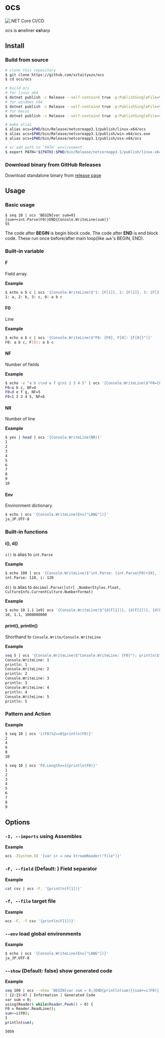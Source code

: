 # ocs
![.NET Core CI/CD](https://github.com/xztaityozx/ocs/workflows/.NET%20Core%20CI/CD/badge.svg?branch=master)

ocs is **o**neliner **cs**harp

## Install

### Build from source
```sh
# clone this repository
$ git clone https://github.com/xztaityozx/ocs
$ cd ocs/ocs

# build ocs
# for linux x64
$ dotnet publish -c Release --self-containd true -p:PublishSingleFile=true -p:PublishReadyToRun=true -r linux-x64
# for windows x64
$ dotnet publish -c Release --self-containd true -p:PublishSingleFile=true -p:PublishReadyToRun=true -r win-x64
# for macos
$ dotnet publish -c Release --self-containd true -p:PublishSingleFile=true -p:PublishReadyToRun=true -r osx-x64

# make alias
$ alias ocs=$PWD/bin/Release/netcoreapp3.1/publish/linux-x64/ocs
$ alias ocs=$PWD/bin/Release/netcoreapp3.1/publish/win-x64/ocs.exe
$ alias ocs=$PWD/bin/Release/netcoreapp3.1/publish/osx-x64/ocs

# or add path to `PATH` environment
$ export PATH="${PATH}:$PWD/bin/Release/netcoreapp3.1/publish/linux-x64/ocs"
```

### Download binary from GitHub Releases
Download standalone binary from [release page](https://github.com/xztaityozx/ocs/releases)

## Usage
### Basic usage
```
$ seq 10 | ocs 'BEGIN{var sum=0}{sum+=int.Parse(F0)}END{Console.WriteLine(sum)}'
55
```

The code after **BEGIN** is begin block code. The code after **END** is end block code. These run once before/after main loop(like `awk`'s BEGIN, END). 

### Built-in variable
#### F
Field array.

**Example**
```sh
$ echo a b c | ocs '{Console.WriteLine($"1: {F[1]}, 2: {F[2]}, 3: {F[3]}, 0: {F[0]}")}'
1: a, 2: b, 3: c, 0: a b c
```

#### F0
Line

**Example**
```sh
$ echo a b c | ocs '{Console.WriteLine($"F0: {F0}, F[0]: {F[0]}")}'
F0: a b c, F[0]: a b c
```

#### NF
Number of fields

**Example**
```sh
$ echo -e "a b c\nd e f g\n1 2 3 4 5" | ocs '{Console.WriteLine($"F0={F0}, NF={NF}")}'
F0=a b c, NF=4
F0=d e f g, NF=5
F0=1 2 3 4 5, NF=6
```

#### NR
Number of line

**Example**
```sh
$ yes | head | ocs '{Console.WriteLine(NR)}'
1
2
3
4
5
6
7
8
9
10
```

#### Env
Environment dictionary.

```sh
$ echo | ocs '{Console.WriteLine(Env["LANG"])}'
ja_JP.UTF-8
```

### Built-in functions
#### i(), d()
`i()` is alias to `int.Parse`

**Example**
```sh
$ echo 100 | ocs '{Console.WriteLine($"int.Parse: {int.Parse(F0)+10}, i: {i(F0)+20}")}'
int.Parse: 110, i: 120
```

`d()` is alias to `decimal.Parse([str] ,NumberStyles.Float, CultureInfo.CurrentCulture.NumberFormat)`

**Example**
```sh
$ echo 10 1.1 1e9| ocs '{Console.WriteLine($"{d(F[1])}, {d(F[2])}, {d(F[3])}")}'
10, 1.1, 1000000000
```

#### print(), println()
Shorthand to `Console.Write/Console.WriteLine`

**Example**
```sh
seq 5 | ocs '{Console.WriteLine($"Console.WriteLine: {F0}"); println($"println: {F0}")}'
Console.WriteLine: 1
println: 1
Console.WriteLine: 2
println: 2
Console.WriteLine: 3
println: 3
Console.WriteLine: 4
println: 4
Console.WriteLine: 5
println: 5
```

### Pattern and Action

**Example**

```sh
$ seq 10 | ocs 'i(F0)%2==0{println(F0)}'
2
4
6
8
10
```

```sh
$ seq 10 | ocs 'F0.Length==1{println(F0)}'
1
2
3
4
5
6
7
8
9
```

## Options
###  `-I, --imports`    using Assembles

**Example**
```sh
ocs -ISystem.IO '{var sr = new StreamReader("file")}'
```

###  `-F, --field`      (Default: ) Field separator

**Example**
```sh
cat csv | ocs -F, '{println(F[1])}'
```

###  `-f, --file`       target file

**Example**
```sh
ocs -F, -f csv '{println(F[1])}'
```

###  `--env`            load global environments

**Example**
```sh
$ echo | ocs '{Console.WriteLine(Env["LANG"])}'
ja_JP.UTF-8
```

###  `--show`           (Default: false) show generated code

**Example**
```sh
seq 100 | ocs --show 'BEGIN{var sum = 0;}END{println(sum)}{sum+=i(F0)}'
[ 12:15:47 | Information ] Generated Code
var sum = 0;
using(Reader) while(Reader.Peek() > 0) {
F0 = Reader.ReadLine();
sum+=i(F0);
}
println(sum);

5050
```
